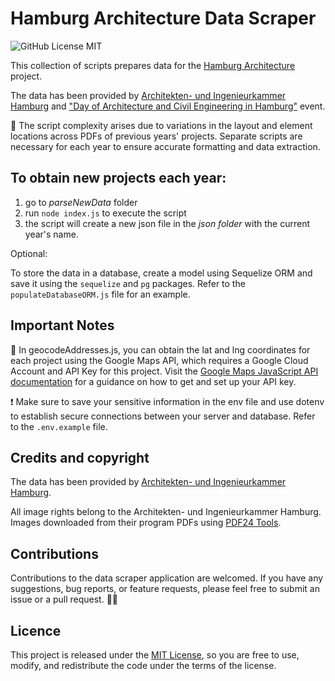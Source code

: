 # Hamburg Architecture Data Scraper
![GitHub License MIT](https://camo.githubusercontent.com/2961d1e926eba4fd792163eeab8e68a330c221a884d9193b4d2ef1c0b71de500/68747470733a2f2f696d672e736869656c64732e696f2f6769746875622f6c6963656e73652f73716c68616269742f73716c5f736368656d615f76697375616c697a65723f636f6c6f723d253233343741334633)

This collection of scripts prepares data for the [Hamburg Architecture](https://github.com/ikorotkaya/hamburg_architecture) project.

The data has been provided by [Architekten- und Ingenieurkammer Hamburg](https://www.akhh.de/baukultur/info-tag-der-architektur/) and ["Day of Architecture and Civil Engineering in Hamburg"](https://www.tda-hamburg.de/) event.

🔎 The script complexity arises due to variations in the layout and element locations across PDFs of previous years' projects. Separate scripts are necessary for each year to ensure accurate formatting and data extraction.

## To obtain new projects each year:

1. go to *parseNewData* folder
2. run `node index.js` to execute the script
3. the script will create a new json file in the *json folder* with the current year's name.

Optional: 

To store the data in a database, create a model using Sequelize ORM and save it using the `sequelize` and `pg` packages. Refer to the `populateDatabaseORM.js` file for an example. 

## Important Notes

🔑 In geocodeAddresses.js, you can obtain the lat and lng coordinates for each project using the Google Maps API, which requires a Google Cloud Account and API Key for this project. Visit the [Google Maps JavaScript API documentation](https://developers.google.com/maps/documentation/javascript/get-api-key) for a guidance on how to get and set up your API key.

❗️ Make sure to save your sensitive information in the env file and use dotenv to establish secure connections between your server and database. Refer to the `.env.example` file.

## Credits and copyright

The data has been provided by [Architekten- und Ingenieurkammer Hamburg](https://www.akhh.de/baukultur/info-tag-der-architektur/).

All image rights belong to the Architekten- und Ingenieurkammer Hamburg. Images downloaded from their program PDFs using [PDF24 Tools](https://tools.pdf24.org/en/).

## Contributions

Contributions to the data scraper application are welcomed. If you have any suggestions, bug reports, or feature requests, please feel free to submit an issue or a pull request. 👋🏼

## Licence

This project is released under the [MIT License](https://opensource.org/licenses/MIT), so you are free to use, modify, and redistribute the code under the terms of the license.
